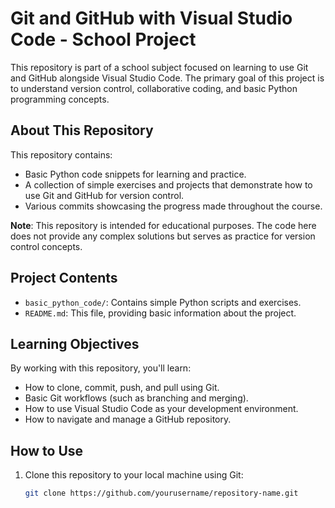 # Git and GitHub with Visual Studio Code - School Project

This repository is part of a school subject focused on learning to use Git and GitHub alongside Visual Studio Code. The primary goal of this project is to understand version control, collaborative coding, and basic Python programming concepts.

## About This Repository

This repository contains:

- Basic Python code snippets for learning and practice.
- A collection of simple exercises and projects that demonstrate how to use Git and GitHub for version control.
- Various commits showcasing the progress made throughout the course.

**Note**: This repository is intended for educational purposes. The code here does not provide any complex solutions but serves as practice for version control concepts.

## Project Contents

- `basic_python_code/`: Contains simple Python scripts and exercises.
- `README.md`: This file, providing basic information about the project.

## Learning Objectives

By working with this repository, you'll learn:

- How to clone, commit, push, and pull using Git.
- Basic Git workflows (such as branching and merging).
- How to use Visual Studio Code as your development environment.
- How to navigate and manage a GitHub repository.

## How to Use

1. Clone this repository to your local machine using Git:
   ```bash
   git clone https://github.com/yourusername/repository-name.git

